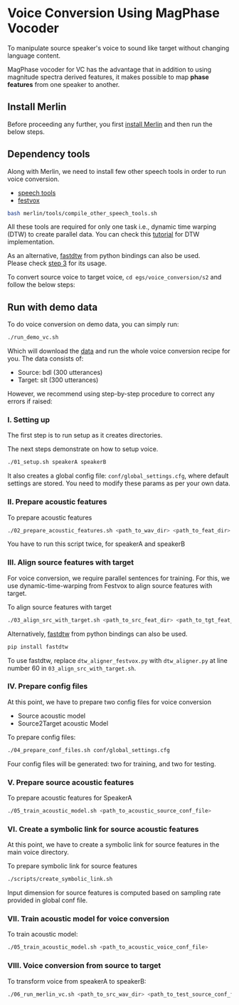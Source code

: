 # Voice Conversion Using MagPhase Vocoder

To manipulate source speaker's voice to sound like target without changing language content. 

MagPhase vocoder for VC has the advantage that in addition to using magnitude spectra derived features, it makes possible to map **phase features** from one speaker to another.

## Install Merlin

Before proceeding any further, you first [install Merlin](https://github.com/CSTR-Edinburgh/merlin#installation) and then run the below steps.

## Dependency tools

Along with Merlin, we need to install few other speech tools in order to run voice conversion. 
- [speech tools](http://www.cstr.ed.ac.uk/downloads/festival/2.4/speech_tools-2.4-release.tar.gz)
- [festvox](http://festvox.org/festvox-2.7/festvox-2.7.0-release.tar.gz)

```sh
bash merlin/tools/compile_other_speech_tools.sh 
```

All these tools are required for only one task i.e., dynamic time warping (DTW) to create parallel data. 
You can check this [tutorial](http://speech.zone/exercises/dtw-in-python) for DTW implementation.

As an alternative, [fastdtw](https://github.com/CSTR-Edinburgh/merlin/blob/master/misc/scripts/voice_conversion/dtw_aligner.py) from python bindings can also be used.  
Please check [step 3](https://github.com/CSTR-Edinburgh/merlin/blob/master/egs/voice_conversion/s1/README.md#align-source-features-with-target) for its usage.
 
To convert source voice to target voice, `cd egs/voice_conversion/s2` and follow the below steps:

## Run with demo data

To do voice conversion on demo data, you can simply run:
```sh
./run_demo_vc.sh
```
Which will download the [data](http://104.131.174.95/downloads/voice_conversion/) and run the whole voice conversion recipe for you. The data consists of:

* Source: bdl (300 utterances)
* Target: slt (300 utterances)

However, we recommend using step-by-step procedure to correct any errors if raised:

### I. Setting up

The first step is to run setup as it creates directories.

The next steps demonstrate on how to setup voice. 

```sh
./01_setup.sh speakerA speakerB
```

It also creates a global config file: `conf/global_settings.cfg`, where default settings are stored.
You need to modify these params as per your own data.

### II. Prepare acoustic features

To prepare acoustic features
```sh
./02_prepare_acoustic_features.sh <path_to_wav_dir> <path_to_feat_dir>
```

You have to run this script twice, for speakerA and speakerB

### III. Align source features with target

For voice conversion, we require parallel sentences for training. For this, we use dynamic-time-warping from Festvox 
to align source features with target. 

To align source features with target
```sh
./03_align_src_with_target.sh <path_to_src_feat_dir> <path_to_tgt_feat_dir> <path_to_src_align_dir>
```

Alternatively, [fastdtw](https://github.com/CSTR-Edinburgh/merlin/blob/master/misc/scripts/voice_conversion/dtw_aligner.py) from python bindings can also be used.  

```bash
pip install fastdtw
```

To use fastdtw, replace `dtw_aligner_festvox.py` with `dtw_aligner.py` at line number 60 in `03_align_src_with_target.sh`.

### IV. Prepare config files

At this point, we have to prepare two config files for voice conversion
- Source acoustic model
- Source2Target acoustic Model

To prepare config files:
```sh
./04_prepare_conf_files.sh conf/global_settings.cfg
```
Four config files will be generated: two for training, and two for testing. 

### V. Prepare source acoustic features

To prepare acoustic features for SpeakerA
```sh
./05_train_acoustic_model.sh <path_to_acoustic_source_conf_file>
```

### VI. Create a symbolic link for source acoustic features

At this point, we have to create a symbolic link for source features in the main voice directory.

To prepare symbolic link for source features
```sh
./scripts/create_symbolic_link.sh
```

Input dimension for source features is computed based on sampling rate provided in global conf file. 

### VII. Train acoustic model for voice conversion

To train acoustic model:
```sh
./05_train_acoustic_model.sh <path_to_acoustic_voice_conf_file>
```

### VIII. Voice conversion from source to target

To transform voice from speakerA to speakerB:
```sh
./06_run_merlin_vc.sh <path_to_src_wav_dir> <path_to_test_source_conf_file> <path_to_test_synth_conf_file>
```

